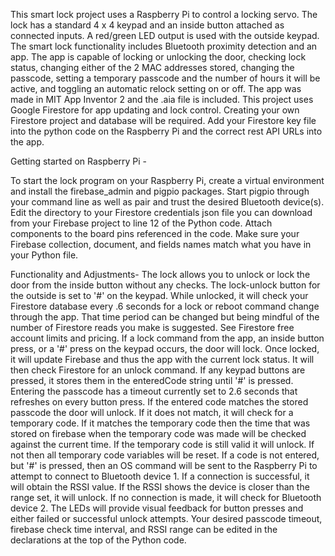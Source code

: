 This smart lock project uses a Raspberry Pi to control a locking servo. The lock has a standard 4 x 4 keypad and an inside button attached as connected inputs. A red/green LED output is used with the outside keypad.
The smart lock functionality includes Bluetooth proximity detection and an app. The app is capable of locking or unlocking the door, checking lock status, changing either of the 2 MAC addresses stored, changing the passcode, setting a temporary passcode and the number of hours it will be active, and toggling an automatic relock setting on or off. The app was made in MIT App Inventor 2 and the .aia file is included. This project uses Google Firestore for app updating and lock control.
Creating your own Firestore project and database will be required. Add your Firestore key file into the python code on the Raspberry Pi and the correct rest API URLs into the app. 

Getting started on Raspberry Pi - 

To start the lock program on your Raspberry Pi, create a virtual environment and install the firebase_admin and pigpio packages. Start pigpio through your command line as well as pair and trust the desired Bluetooth device(s). 
Edit the directory to your Firestore credentials json file you can download from your Firebase project to line 12 of the Python code. Attach components to the board pins referenced in the code. Make sure your Firebase collection, document, and fields names match what you have in your Python file. 

Functionality and Adjustments-
The lock allows you to unlock or lock the door from the inside button without any checks. The lock-unlock button for the outside is set to '#' on the keypad. While unlocked, it will check your Firestore database every .6 seconds for a lock or reboot command change through the app. That time period can be changed but being mindful of the number of Firestore reads you make is suggested. See Firestore free account limits and pricing. 
If a lock command from the app, an inside button press, or a '#' press on the keypad occurs, the door will lock. Once locked, it will update Firebase and thus the app with the current lock status. It will then check Firestore for an unlock command. If any keypad buttons are pressed, it stores them in the enteredCode string until '#' is pressed. Entering the passcode has a timeout currently set to 2.6 seconds that refreshes on every button press. If the entered code matches the stored passcode the door will unlock. If it does not match, it will check for a temporary code. If it matches the temporary code then the time that was stored on firebase when the temporary code was made will be checked against the current time. If the temporary code is still valid it will unlock. If not then all temporary code variables will be reset. If a code is not entered, but '#' is pressed, then an OS command will be sent to the Raspberry Pi to attempt to connect to Bluetooth device 1. If a connection is successful, it will obtain the RSSI value. If the RSSI shows the device is closer than the range set, it will unlock. If no connection is made, it will check for Bluetooth device 2. The LEDs will provide visual feedback for button presses and either failed or successful unlock attempts. 
Your desired passcode timeout, firebase check time interval, and RSSI range can be edited in the declarations at the top of the Python code. 
